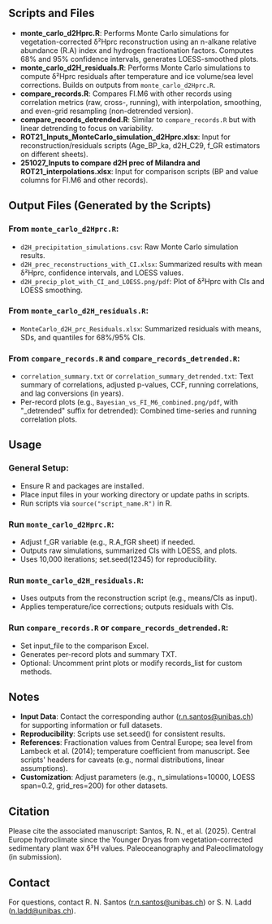 ## Scripts and Files

- **monte_carlo_d2Hprc.R**: Performs Monte Carlo simulations for vegetation-corrected δ²Hprc reconstruction using an n-alkane relative abundance (R.A) index and hydrogen fractionation factors. Computes 68% and 95% confidence intervals, generates LOESS-smoothed plots.
- **monte_carlo_d2H_residuals.R**: Performs Monte Carlo simulations to compute δ²Hprc residuals after temperature and ice volume/sea level corrections. Builds on outputs from `monte_carlo_d2Hprc.R`.
- **compare_records.R**: Compares FI.M6 with other records using correlation metrics (raw, cross-, running), with interpolation, smoothing, and even-grid resampling (non-detrended version).
- **compare_records_detrended.R**: Similar to `compare_records.R` but with linear detrending to focus on variability.
- **ROT21_Inputs_MonteCarlo_simulation_d2Hprc.xlsx**: Input for reconstruction/residuals scripts (Age_BP_ka, d2H_C29, f_GR estimators on different sheets).
- **251027_Inputs to compare d2H prec of Milandra and ROT21_interpolations.xlsx**: Input for comparison scripts (BP and value columns for FI.M6 and other records).

## Output Files (Generated by the Scripts)

### From `monte_carlo_d2Hprc.R`:
- `d2H_precipitation_simulations.csv`: Raw Monte Carlo simulation results.
- `d2H_prec_reconstructions_with_CI.xlsx`: Summarized results with mean δ²Hprc, confidence intervals, and LOESS values.
- `d2H_precip_plot_with_CI_and_LOESS.png/pdf`: Plot of δ²Hprc with CIs and LOESS smoothing.

### From `monte_carlo_d2H_residuals.R`:
- `MonteCarlo_d2H_prc_Residuals.xlsx`: Summarized residuals with means, SDs, and quantiles for 68%/95% CIs.

### From `compare_records.R` and `compare_records_detrended.R`:
- `correlation_summary.txt` or `correlation_summary_detrended.txt`: Text summary of correlations, adjusted p-values, CCF, running correlations, and lag conversions (in years).
- Per-record plots (e.g., `Bayesian_vs_FI_M6_combined.png/pdf`, with "_detrended" suffix for detrended): Combined time-series and running correlation plots.

## Usage

### General Setup:
- Ensure R and packages are installed.
- Place input files in your working directory or update paths in scripts.
- Run scripts via `source("script_name.R")` in R.

### Run `monte_carlo_d2Hprc.R`:
- Adjust f_GR variable (e.g., R.A_fGR sheet) if needed.
- Outputs raw simulations, summarized CIs with LOESS, and plots.
- Uses 10,000 iterations; set.seed(12345) for reproducibility.

### Run `monte_carlo_d2H_residuals.R`:
- Uses outputs from the reconstruction script (e.g., means/CIs as input).
- Applies temperature/ice corrections; outputs residuals with CIs.

### Run `compare_records.R` or `compare_records_detrended.R`:
- Set input_file to the comparison Excel.
- Generates per-record plots and summary TXT.
- Optional: Uncomment print plots or modify records_list for custom methods.

## Notes
- **Input Data**: Contact the corresponding author (r.n.santos@unibas.ch) for supporting information or full datasets.
- **Reproducibility**: Scripts use set.seed() for consistent results.
- **References**: Fractionation values from Central Europe; sea level from Lambeck et al. (2014); temperature coefficient from manuscript. See scripts' headers for caveats (e.g., normal distributions, linear assumptions).
- **Customization**: Adjust parameters (e.g., n_simulations=10000, LOESS span=0.2, grid_res=200) for other datasets.

## Citation
Please cite the associated manuscript: Santos, R. N., et al. (2025). Central Europe hydroclimate since the Younger Dryas from vegetation-corrected sedimentary plant wax δ²H values. Paleoceanography and Paleoclimatology (in submission).

## Contact
For questions, contact R. N. Santos (r.n.santos@unibas.ch) or S. N. Ladd (n.ladd@unibas.ch).
